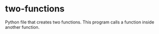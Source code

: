 # two-functions
Python file that creates two functions.  This program calls a function inside another function.
